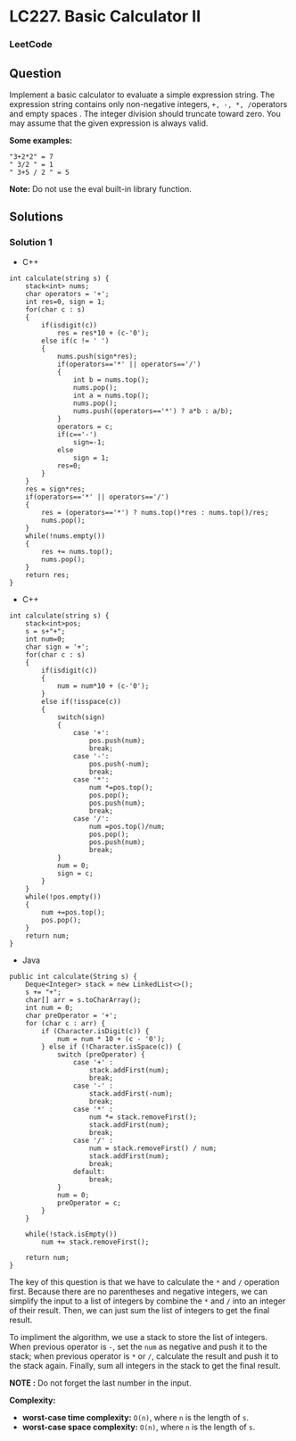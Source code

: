 # LC227. Basic Calculator II

### LeetCode

## Question

Implement a basic calculator to evaluate a simple expression string.
The expression string contains only non-negative integers, `+, -, *, /`operators and empty spaces . The integer division should truncate toward zero.
You may assume that the given expression is always valid.

**Some examples:**

```
"3+2*2" = 7
" 3/2 " = 1
" 3+5 / 2 " = 5
```

**Note:** Do not use the eval built-in library function.

## Solutions

### Solution 1

* C++
```
int calculate(string s) {
    stack<int> nums;
    char operators = '+';
    int res=0, sign = 1;
    for(char c : s)
    {
        if(isdigit(c))
            res = res*10 + (c-'0');
        else if(c != ' ')
        {
            nums.push(sign*res);
            if(operators=='*' || operators=='/')
            {
                int b = nums.top();
                nums.pop();
                int a = nums.top();
                nums.pop();
                nums.push((operators=='*') ? a*b : a/b);
            }
            operators = c;
            if(c=='-')
                sign=-1;
            else
                sign = 1;
            res=0;
        }
    }
    res = sign*res;
    if(operators=='*' || operators=='/')
    {
        res = (operators=='*') ? nums.top()*res : nums.top()/res;
        nums.pop();
    }
    while(!nums.empty())
    {
        res += nums.top();
        nums.pop();
    }
    return res;
}
```

* C++
```
int calculate(string s) {
    stack<int>pos;
    s = s+"+";
    int num=0;
    char sign = '+';
    for(char c : s)
    {
        if(isdigit(c))
        {
            num = num*10 + (c-'0');
        }
        else if(!isspace(c))
        {
            switch(sign)
            {
                case '+': 
                    pos.push(num); 
                    break;
                case '-': 
                    pos.push(-num); 
                    break;    
                case '*': 
                    num *=pos.top();
                    pos.pop();
                    pos.push(num); 
                    break;  
                case '/': 
                    num =pos.top()/num;
                    pos.pop();
                    pos.push(num); 
                    break;  
            }
            num = 0;
            sign = c;
        }
    }
    while(!pos.empty())
    {
        num +=pos.top();
        pos.pop();
    }
    return num;
}
```

* Java
```
public int calculate(String s) {
    Deque<Integer> stack = new LinkedList<>();
    s += "+";
    char[] arr = s.toCharArray();
    int num = 0;
    char preOperator = '+';
    for (char c : arr) {
        if (Character.isDigit(c)) {
            num = num * 10 + (c - '0');
        } else if (!Character.isSpace(c)) {
            switch (preOperator) {
                case '+' :
                    stack.addFirst(num);
                    break;
                case '-' :
                    stack.addFirst(-num);
                    break;
                case '*' :
                    num *= stack.removeFirst();
                    stack.addFirst(num);
                    break;
                case '/' :
                    num = stack.removeFirst() / num;
                    stack.addFirst(num);
                    break;
                default:
                    break;
            }
            num = 0;
            preOperator = c;
        }
    }
    
    while(!stack.isEmpty())
        num += stack.removeFirst();

    return num;
}
```

The key of this question is that we have to calculate the `*` and `/` operation first. Because there are no parentheses and negative integers, we can simplify the input to a list of integers by combine the `*` and `/` into an integer of their result. Then, we can just sum the list of integers to get the final result.

To impliment the algorithm, we use a stack to store the list of integers. When previous operator is `-`, set the `num` as negative and push it to the stack; when previous operator is `*` or `/`, calculate the result and push it to the stack again. Finally, sum all integers in the stack to get the final result.

**NOTE :** Do not forget the last number in the input.

**Complexity:**

* **worst-case time complexity:** `O(n)`, where `n` is the length of `s`.
* **worst-case space complexity:** `O(n)`, where `n` is the length of `s`. 
